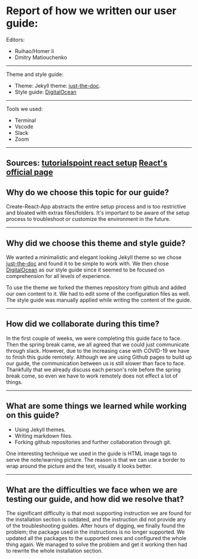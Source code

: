 # Report of how we written our user guide: 

Editors:
- Ruihao/Homer li
- Dmitry Matiouchenko
---
Theme and style guide:
- Theme: Jekyll theme:  [just-the-doc](https://github.com/pmarsceill/just-the-docs).
- Style guide: [DigitalOcean](https://www.digitalocean.com/community/tutorials/digitalocean-s-technical-writing-guidelines)
---
Tools we used:
- Terminal
- Vscode
- Slack
- Zoom
---
Sources:
[tutorialspoint react setup](https://www.tutorialspoint.com/reactjs/reactjs_environment_setup.htm)
[React's official page](https://reactjs.org/)
---
## Why do we choose this topic for our guide?
Create-React-App abstracts the entire setup process and is too restrictive and bloated with extras files/folders.
It's important to be aware of the setup process to troubleshoot or customize the environment in the future.

---

## Why did we choose this theme and style guide?
We wanted a minimalistic and elegant looking Jekyll theme so we chose [just-the-doc](https://github.com/pmarsceill/just-the-docs) and found it to be simple to work with. We then chose [DigitalOcean](https://www.digitalocean.com/community/tutorials/digitalocean-s-technical-writing-guidelines) as our style guide since it seemed to be focused on comprehension for all levels of experience.

To use the theme we forked the themes repository from github and added our own content to it. We had to edit some of the configuration files as well.
The style guide was manually applied while writing the content of the guide.


---

## How did we collaborate during this time?

In the first couple of weeks, we were completing this guide face to face. Then the spring break came, we all agreed that we could just communicate through slack. However, due to the increasing case with COVID-19 we have to finish this guide remotely. Although we are using Github pages to build up our guide, the communication between us is still slower than face to face. Thankfully that we already discuss each person's role before the spring break come, so even we have to work remotely does not effect a lot of things.

---

## What are some things we learned while working on this guide?

- Using Jekyll themes.
- Writing markdown files.
- Forking github repositories and further collaboration through git.

One interesting technique we used in the guide is HTML image tags to serve the note/warning picture. The reason is that we can use a border to wrap around the picture and the text, visually it looks better.

---

## What are the difficulties we face when we are testing our guide, and how did we resolve that?

The significant difficulty is that most supporting instruction we are found for the installation section is outdated, and the instruction did not provide any of the troubleshooting guides. After hours of digging, we finally found the problem; the package used in the instructions is no longer supported. We updated all the packages to the supported ones and configured the whole thing again. We managed to solve the problem and get it working then had to rewrite the whole installation section.
